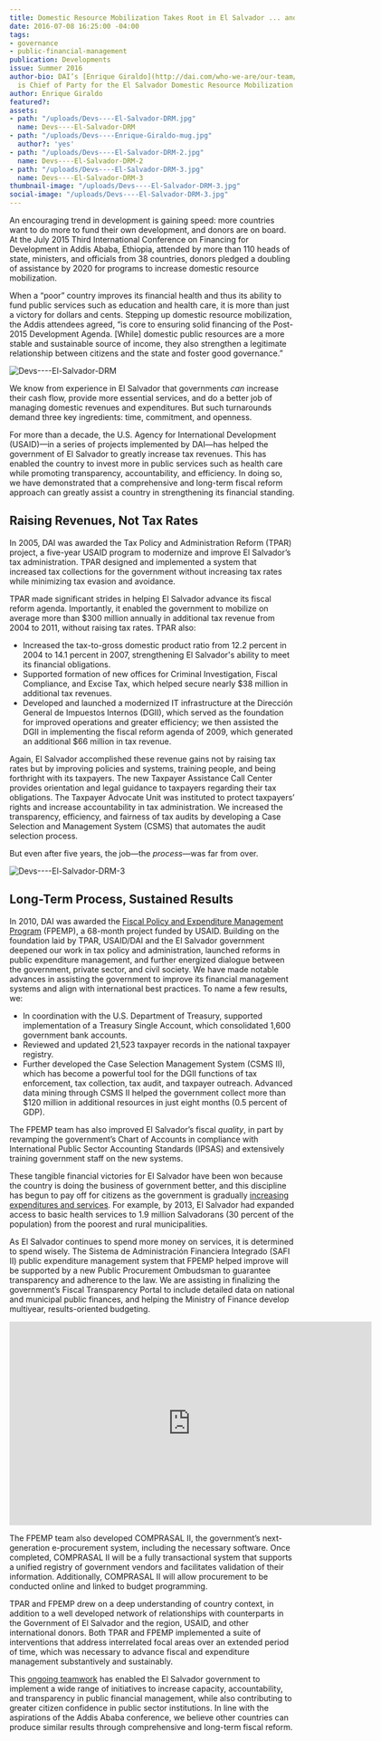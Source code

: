 ```yaml
---
title: Domestic Resource Mobilization Takes Root in El Salvador ... and Beyond?
date: 2016-07-08 16:25:00 -04:00
tags:
- governance
- public-financial-management
publication: Developments
issue: Summer 2016
author-bio: DAI’s [Enrique Giraldo](http://dai.com/who-we-are/our-team/enrique-giraldo)
  is Chief of Party for the El Salvador Domestic Resource Mobilization Program.
author: Enrique Giraldo
featured?: 
assets:
- path: "/uploads/Devs----El-Salvador-DRM.jpg"
  name: Devs----El-Salvador-DRM
- path: "/uploads/Devs----Enrique-Giraldo-mug.jpg"
  author?: 'yes'
- path: "/uploads/Devs----El-Salvador-DRM-2.jpg"
  name: Devs----El-Salvador-DRM-2
- path: "/uploads/Devs----El-Salvador-DRM-3.jpg"
  name: Devs----El-Salvador-DRM-3
thumbnail-image: "/uploads/Devs----El-Salvador-DRM-3.jpg"
social-image: "/uploads/Devs----El-Salvador-DRM-3.jpg"
---
```


An encouraging trend in development is gaining speed: more  countries want to do more to fund their own development, and donors are on board. At the July 2015 Third International Conference on Financing for Development in Addis Ababa, Ethiopia, attended by more than 110 heads of state, ministers, and officials from 38 countries, donors pledged a doubling of assistance by 2020 for programs to increase domestic resource mobilization.




When a “poor” country improves its financial health and thus its ability to fund public services such as education and health care, it is more than just a victory for  dollars and cents. Stepping up domestic resource mobilization, the Addis attendees agreed, “is core to ensuring solid financing of the Post-2015 Development Agenda. [While] domestic public resources are a more stable and sustainable source of income, they also strengthen a legitimate relationship between citizens and the state and foster good governance.”

![Devs----El-Salvador-DRM](/uploads/Devs----El-Salvador-DRM.jpg "United Nations Secretary-General Ban Ki-moon (center) greets Ethiopian Prime Minister Hailemariam Desalegn in July 2015 at the Third International Conference on Financing for Development in Addis Ababa. UN Photo/Eskinder Debebe") 

We know from experience in El Salvador that governments *can* increase their cash flow, provide more essential services, and do a better job of managing domestic revenues and expenditures. But such turnarounds demand three key ingredients: time, commitment, and openness.

For more than a decade, the U.S. Agency for International Development (USAID)—in a series of projects implemented by DAI—has helped the government of El Salvador to greatly increase tax revenues. This has enabled the country to invest more in public services such as health care while promoting transparency, accountability, and efficiency. In doing so, we have demonstrated that a comprehensive and long-term fiscal reform approach can greatly assist a country in strengthening its financial standing.

## Raising Revenues, Not Tax Rates

In 2005, DAI was awarded the Tax Policy and Administration Reform (TPAR) project, a five-year USAID program to modernize and improve El Salvador’s tax administration. TPAR designed and implemented a system that increased tax collections for the government without increasing tax rates while minimizing tax evasion and avoidance.

TPAR made significant strides in helping El Salvador advance its fiscal reform agenda. Importantly, it enabled the government to mobilize on average more than $300 million annually in additional tax revenue from 2004 to 2011, without raising tax rates. TPAR also:

* Increased the tax-to-gross domestic product ratio from 12.2 percent in 2004 to 14.1 percent in 2007, strengthening El Salvador's ability to meet its financial obligations. 
* Supported formation of new offices for Criminal Investigation, Fiscal Compliance, and Excise Tax, which helped secure nearly $38 million in additional tax revenues. 
* Developed and launched a modernized IT infrastructure at the Dirección General de Impuestos Internos (DGII), which served as the foundation for improved operations and greater efficiency; we then assisted the DGII in implementing the fiscal reform agenda of 2009, which generated an additional $66 million in tax revenue.

Again, El Salvador accomplished these revenue gains  not by raising tax rates but by improving policies and systems, training people, and being forthright with its taxpayers. The new Taxpayer Assistance Call Center provides orientation and legal guidance to taxpayers regarding their tax obligations. The Taxpayer Advocate Unit was instituted to protect taxpayers’ rights and increase accountability in tax administration. We increased the transparency, efficiency, and fairness of tax audits by developing a Case Selection and Management System (CSMS) that automates the audit selection process.

But even after five years, the job—the *process*—was far from over.

![Devs----El-Salvador-DRM-3](/uploads/Devs----El-Salvador-DRM-3.jpg) 

## Long-Term Process, Sustained Results

In 2010, DAI was awarded the [Fiscal Policy and Expenditure Management Program](http://dai.com/our-work/projects/el-salvador%E2%80%94fiscal-policy-and-expenditure-management-program-fpemp) (FPEMP), a 68-month project funded by USAID. Building on the foundation laid by TPAR, USAID/DAI and the El Salvador government deepened our work in tax policy and administration, launched reforms in public expenditure management, and further energized dialogue between the government, private sector, and civil society. We have made notable advances in assisting the government to improve its financial management systems and align with international best practices. To name a few results, we:

* In coordination with the U.S. Department of Treasury, supported implementation of a Treasury Single Account, which consolidated 1,600 government bank accounts. 
* Reviewed and updated 21,523 taxpayer records in the national taxpayer registry.
* Further developed the Case Selection Management System (CSMS II), which has become a powerful tool for the DGII functions of tax enforcement, tax collection, tax audit, and taxpayer outreach. Advanced data mining through CSMS II helped the government collect more than $120 million in additional resources in just eight months (0.5 percent of GDP). 

The FPEMP team has also improved El Salvador’s fiscal *quality*, in part by revamping the government’s Chart of Accounts in compliance with International Public Sector Accounting Standards (IPSAS) and extensively training government staff on the new systems.

These tangible financial victories for El Salvador have been won because the country is doing the business of government better, and this discipline has begun to pay off for citizens as the government is gradually [increasing expenditures and services](http://dai-global-developments.com/articles/when-tax-reform-leads-to-increased-funding-for-health-services/). For example, by 2013, El Salvador had expanded access to basic health services to 1.9 million Salvadorans (30 percent of the population) from the poorest and rural municipalities.

As El Salvador continues to spend more money on services, it is determined to spend wisely. The Sistema de Administración Financiera Integrado (SAFI II) public expenditure management system that FPEMP helped improve will be supported by a new Public Procurement Ombudsman to guarantee transparency and adherence to the law. We are assisting in finalizing the government’s Fiscal Transparency Portal to include detailed data on national and municipal public finances, and helping the Ministry of Finance develop multiyear, results-oriented budgeting.

<iframe src="https://player.vimeo.com/video/232543519" width="640" height="360" frameborder="0" webkitallowfullscreen mozallowfullscreen allowfullscreen></iframe>

The FPEMP team also developed COMPRASAL II, the government’s next-generation e-procurement system, including the necessary software. Once completed, COMPRASAL II will be a fully transactional system that supports a unified registry of government vendors and  facilitates validation of their information. Additionally, COMPRASAL II will allow procurement to be conducted online and linked to budget programming.

TPAR and FPEMP drew on a deep understanding of country context, in addition to a well developed network of relationships with counterparts in the Government of El Salvador and the region, USAID, and other international donors. Both TPAR and FPEMP implemented a suite of interventions that address interrelated focal areas over an extended period of time, which was necessary to advance fiscal and expenditure management substantively and sustainably. 

This [ongoing teamwork](https://www.dai.com/our-work/projects/el-salvador-domestic-resource-mobilization-program) has enabled the El Salvador government to implement a wide range of initiatives to increase capacity, accountability, and transparency in public financial management, while also contributing to greater citizen confidence in public sector institutions. In line with the aspirations of the Addis Ababa conference, we believe other countries can produce similar results through comprehensive and long-term fiscal reform.
